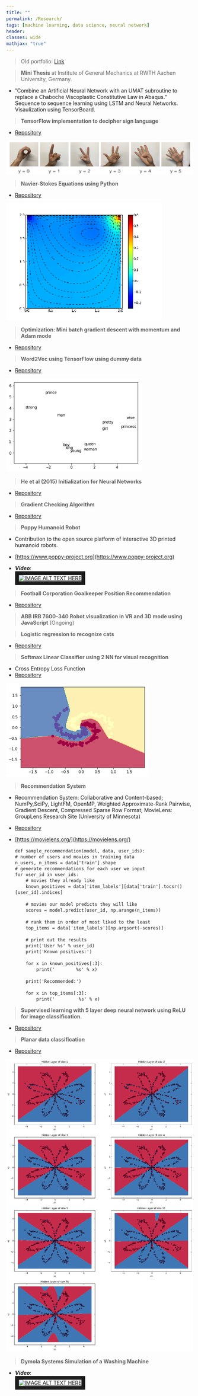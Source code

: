 ```yaml
---
title: ""
permalink: /Research/
tags: [machine learning, data science, neural network]
header:
classes: wide
mathjax: "true"
---
```


> Old portfolio: [Link](https://drive.google.com/file/d/1huvrt_cft7wDZssJ8ZKH2KEnA_FcHRAp/view?usp=sharing)

>   **Mini Thesis** at Institute of General Mechanics at RWTH Aachen University, Germany.

-   ”Combine an Artificial Neural Network with an UMAT subroutine to replace a Chaboche Viscoplastic Constitutive Law in Abaqus.” Sequence to sequence learning using LSTM and Neural Networks. Visaulization using TensorBoard.

>   **TensorFlow implementation to decipher sign language**

-   [Repository](https://github.com/kiranchhatre/Tensorflow-decipher_sign_language)

![tfsign](/assets/images/tfsign.png)


>   **Navier-Stokes Equations using Python**

-   [Repository](https://github.com/kiranchhatre/Navier_Stokes_Equations)

![ns](/assets/images/ns.png)

>   **Optimization: Mini batch gradient descent with momentum and Adam mode**

-   [Repository](https://github.com/kiranchhatre/Optimization_algorithms/blob/master/Optimization%20algorithms.ipynb)

>   **Word2Vec using TensorFlow using dummy data**

-   [Repository](https://github.com/kiranchhatre/Word2vec)

![w2v](/assets/images/w2v.png)

>   **He et al (2015) Initialization for Neural Networks**

-   [Repository](https://github.com/kiranchhatre/Initialization_techniques/blob/master/Initialization%20techniques.ipynb)

>   **Gradient Checking Algorithm**

-   [Repository](https://github.com/kiranchhatre/Gradient_Checking_Algorithm/blob/master/Gradient%20Checking%20Algorithm.ipynb)

>   **Poppy Humanoid Robot**

-   Contribution to the open source platform of interactive 3D printed humanoid robots.
-   [https://www.poppy-project.org](https://www.poppy-project.org)

-   ***Video***:<br/>
<a href="http://www.youtube.com/watch?feature=player_embedded&v=F8lEnWRMn9g
" target="_blank"><img src="http://img.youtube.com/vi/F8lEnWRMn9g/0.jpg"
alt="IMAGE ALT TEXT HERE" width="380" height="250" border="10" /></a>


>   **Football Corporation Goalkeeper Position Recommendation**

-   [Repository](https://github.com/kiranchhatre/French-Football-Corporation-Goalkeeper-Position-Recommendation-/blob/master/French%20Football%20Corporation%20Goalkeeper%20Position%20Recommendation%20.ipynb)

>   **ABB IRB 7600-340 Robot visualization in VR and 3D mode using JavaScript** (Ongoing)


>   **Logistic regression to recognize cats**

-   [Repository](https://github.com/kiranchhatre/Logistic_Regression)

>   **Softmax Linear Classifier using 2 NN for visual recognition**

-   Cross Entropy Loss Function
-   [Repository](https://github.com/kiranchhatre/Convolutional_Neural_Network_Visual_Recognition)

![Vision](/assets/images/Vision.png)

>   **Recommendation System**

-   Recommendation System: Collaborative and Content-based; NumPy,SciPy, LightFM, OpenMP, Weighted Approximate-Rank Pairwise,
    Gradient Descent, Compressed Sparse Row Format; MovieLens: GroupLens Research Site (University of Minnesota)
-   [Repository](https://github.com/kiranchhatre/lightfm_recommendation_algorithm)
-   [https://movielens.org/](https://movielens.org/)




        def sample_recommendation(model, data, user_ids):
        # number of users and movies in training data
        n_users, n_items = data['train'].shape
        # generate recommendations for each user we input
        for user_id in user_ids:
            # movies they already like
            known_positives = data['item_labels'][data['train'].tocsr()[user_id].indices]

            # movies our model predicts they will like
            scores = model.predict(user_id, np.arange(n_items))

            # rank them in order of most liked to the least
            top_items = data['item_labels'][np.argsort(-scores)]

            # print out the results
            print('User %s' % user_id)
            print('Known positives:')

            for x in known_positives[:3]:
                print('        %s' % x)

            print('Recommended:')

            for x in top_items[:3]:
                print('         %s' % x)


>   **Supervised learning with 5 layer deep neural network using ReLU for image classification.**

-   [Repository](https://github.com/kiranchhatre/L_layer_deep_neural_network)

>   **Planar data classification**

-   [Repository](https://github.com/kiranchhatre/Planar_data_classification/blob/master/Planar%20data%20classification%20with%20one%20hidden%20layer.ipynb)

![pdc](/assets/images/pdc.png)

>   **Dymola Systems Simulation of a Washing Machine**

-   ***Video***:<br/>
<a href="http://www.youtube.com/watch?feature=player_embedded&v=vp25SSnMDRw
" target="_blank"><img src="http://img.youtube.com/vi/vp25SSnMDRw/0.jpg"
alt="IMAGE ALT TEXT HERE" width="380" height="250" border="10" /></a>







